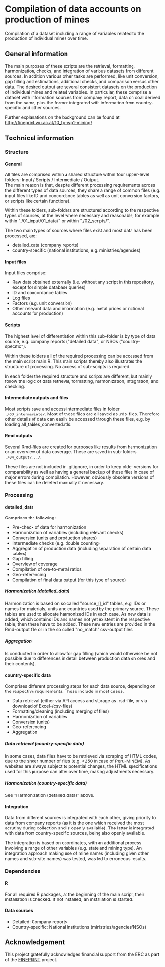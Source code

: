 # Compilation of data accounts on production of mines

Compilation of a dataset including a range of variables related to the production of individual mines over time.



## General information

The main purposes of these scripts are the retrieval, formatting, harmonization, checks, and integration of various datasets from different sources. In addition various other tasks are performed, like unit conversion, gap filling and estimations, additional checks, and comparison versus other data.
The desired output are several consistent datasets on the production of individual mines and related variables. In particular, these comprise a dataset with information sources from company report, data on coal derived from the same, plus the former integrated with information from country-specific and other sources.

Further explanations on the background can be found at http://fineprint.wu.ac.at/10_fp-wp1-mining/



## Technical information

### Structure

#### General

All files are comprised within a shared structure within four upper-level folders: Input / Scripts / Intermediate / Output.  
The main reason is that, despite different processing requirements across the different types of data sources, they share a range of common files (e.g. input files like ID and concordance tables as well as unit conversion factors, or scripts like certain functions).

Within these folders, sub-folders are structured according to the respective types of sources, at the level where necessary and reasonable, for example within "./01_input/01_data/" or within "./02_scripts/".

The two main types of sources where files exist and most data has been processed, are:  
+ detailed_data (company reports)  
+ country-specific (national institutions, e.g. ministries/agencies)  



#### Input files

Input files comprise:  
+ Raw data obtained externally (i.e. without any script in this repository, except for simple database queries)  
+ ID and concordance tables  
+ Log files  
+ Factors (e.g. unit conversion)  
+ Other relevant data and information (e.g. metal prices or national accounts for production)  



#### Scripts

The highest level of differentiation within this sub-folder is by type of data source, e.g. company reports ("detailed data") or NSOs ("country-specific").

Within these folders all of the required processing can be accessed from the main script main.R. This main scripts thereby also illustrates the structure of processing. No access of sub-scripts is required.

In each folder the required structure and scripts are different, but mainly follow the logic of data retrieval, formatting, harmonization, integration, and checking.



#### Intermediate outputs and files

Most scripts save and access intermediate files in folder `./03_intermediate/`. Most of these files are all saved as .rds-files.
Therefore other details of data can easily be accessed through these files, e.g. by loading all_tables_converted.rds.



#### Rmd outputs

Several Rmd-files are created for purposes like results from harmonization or an overview of data coverage. These are saved in sub-folders `./04_output/.../`.

These files are not included in .gitignore, in order to keep older versions for comparability as well as having a general backup of these files in case of major errors during compilation. However, obviously obsolete versions of these files can be deleted manually if necessary.



### Processing

#### detailed_data

Comprises the following:  
+ Pre-check of data for harmonization  
+ Harmonization of variables (including relevant checks)  
+ Conversion (units and production shares)  
+ Intermediate checks (e.g. double counting)  
+ Aggregation of production data (including separation of certain data tables)  
+ Gap filling  
+ Overview of coverage  
+ Compilation of ore-to-metal ratios  
+ Geo-referencing  
+ Compilation of final data output (for this type of source)  


##### Harmonization (detailed_data)

Harmonization is based on so called "source_[]_id" tables, e.g. IDs or names for materials, units and countries used by the primary source. These tables are used to allocate harmonized IDs in each case. As new data is added, which contains IDs and names not yet existent in the respective table, then these have to be added. These new entries are provided in the Rmd-output file or in the so called "no_match" csv-output files.


##### Aggregation

Is conducted in order to allow for gap filling (which would otherwise be not possible due to differences in detail between production data on ores and their contents).




#### country-specific data

Comprises different processing steps for each data source, depending on the respective requirements. These include in most cases:  
+ Data retrieval (either via API access and storage as .rsd-file, or via download of Excel-/csv-files)  
+ Formatting/cleaning (including merging of files)    
+ Harmonization of variables  
+ Conversion (units)
+ Geo-referencing  
+ Aggregation  


##### Data retrieval (country-specific data)

In some cases, data files have to be retrieved via scraping of HTML codes, due to the sheer number of files (e.g. >250 in case of Peru-MINEM). As websites are always subject to potential changes, the HTML specifications used for this purpose can alter over time, making adjustments necessary.


##### Harmonization (country-specific data)

See "Harmonization (detailed_data)" above.





#### Integration

Data from different sources is integrated with each other, giving priority to data from company reports (as it is the one which received the most scrutiny during collection and is openly available). The latter is integrated with data from country-specific sources, being also openly available.  

The integration is based on coordinates, with an additional process involving a range of other variables (e.g. state and mining type). An integration approach making use of mine names (including given other names and sub-site names) was tested, was led to erroneous results.



### Dependencies

#### R

For all required R packages, at the beginning of the main script, their installation is checked. If not installed, an installation is started.



#### Data sources

+ Detailed: Company reports
+ Country-specific: National institutions (ministries/agencies/NSOs)



## Acknowledgement
This project gratefully acknowledges financial support from the ERC as part of the [FINEPRINT](https://www.fineprint.global/) project.


